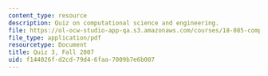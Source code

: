 ```yaml
---
content_type: resource
description: Quiz on computational science and engineering.
file: https://ol-ocw-studio-app-qa.s3.amazonaws.com/courses/18-085-computational-science-and-engineering-i-fall-2008/f144026fd2cd79d46faa7009b7e6b007_quiz3f07.pdf
file_type: application/pdf
resourcetype: Document
title: Quiz 3, Fall 2007
uid: f144026f-d2cd-79d4-6faa-7009b7e6b007
---
```

